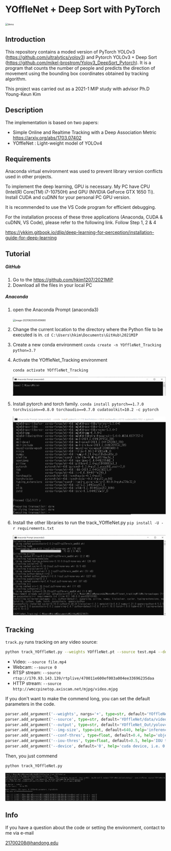 # YOffleNet + Deep Sort with PyTorch

<img src=".\images\demo.gif" alt="demo" style="zoom:50%;" />

## Introduction

This repository contains a moded version of  PyTorch YOLOv3 (https://github.com/ultralytics/yolov3) and Pytorch YOLOv3 + Deep Sort (https://github.com/mikel-brostrom/Yolov3_DeepSort_Pytorch). It is a program that counts the number of people and predicts the direction of movement using the bounding box coordinates obtained by tracking algorithm.

This project was carried out as a 2021-1 MIP study with advisor Ph.D Young-Keun Kim

## Description

The implementation is based on two papers:

- Simple Online and Realtime Tracking with a Deep Association Metric
https://arxiv.org/abs/1703.07402
- YOffleNet : Light-weight model of YOLOv4

## Requirements

Anaconda virtual environment was used to prevent library version conflicts used in other projects.

To implement the deep learning, GPU is necessary. My PC have CPU (Intel(R) Core(TM) i7-10750H) and GPU (NVIDIA GeForce GTX 1650 Ti). Install CUDA and cuDNN for your personal PC GPU version.

It is recommended to use the VS Code program for efficient debugging.

For the installation process of these three applications (Anaconda, CUDA & cuDNN, VS Code), please refer to the following link. Follow Step 1, 2 & 4

https://ykkim.gitbook.io/dlip/deep-learning-for-perception/installation-guide-for-deep-learning

## Tutorial 

##### GitHub

1. Go to the https://github.com/hkim1207/2021MIP
2. Download all the files in your local PC

##### Anaconda

1. open the Anaconda Prompt (anaconda3)
   
   <img src=".images\image-20210625005459680.png" alt="image-20210625005459680" style="zoom:50%;" />
   
2. Change the current location to the directory where the Python file to be executed is in.
   `cd C:\Users\hkim\Documents\GitHub\2021MIP` 

3. Create a new conda environment
   `conda create -n YOffleNet_Tracking python=3.7` 

4. Activate the YOffleNet_Tracking environment

   `conda activate YOffleNet_Tracking`

   <img src=".\images\image-20210625005459680.png" alt="image-20210625005459680" style="zoom:50%;" />

5. Install pytorch and torch family. 
   `conda install pytorch==1.7.0 torchvision==0.8.0 torchaudio==0.7.0 cudatoolkit=10.2 -c pytorch`

   <img src=".\images\image-20210625015216696.png" alt="image-20210625015216696" style="zoom:50%;" />

6. Install the other libraries to run the track_YOffleNet.py
   `pip install -U -r requirements.txt`

   <img src=".\images\image-20210625010415772.png" alt="image-20210625010415772" style="zoom:50%;" />

## Tracking

`track.py` runs tracking on any video source:

```bash
python track_YOffleNet.py --weights YOffleNet.pt --source test.mp4 --device 0...
```

- Video:  `--source file.mp4`
- Webcam:  `--source 0`
- RTSP stream:  `--source rtsp://170.93.143.139/rtplive/470011e600ef003a004ee33696235daa`
- HTTP stream:  `--source http://wmccpinetop.axiscam.net/mjpg/video.mjpg`

If you don't want to make the commend long, you can set the default parameters in the code.

```python
parser.add_argument('--weights', nargs='+', type=str, default='YOffleNet/Weight/COCO/yolov4s.pt', help='model.pt path(s)')
parser.add_argument('--source', type=str, default='YOffleNet/data/videos/test.mp4', help='source')  
parser.add_argument('--output', type=str, default='YOffleNet_Out/yolov4s(cpu)', help='output folder')
parser.add_argument('--img-size', type=int, default=640, help='inference size (pixels)')
parser.add_argument('--conf-thres', type=float, default=0.4, help='object confidence threshold')
parser.add_argument('--iou-thres', type=float, default=0.5, help='IOU threshold for NMS')
parser.add_argument('--device', default='0', help='cuda device, i.e. 0 or 0,1,2,3 or cpu')
```

Then, you just commend

```bash
python track_YOffleNet.py
```

<img src=".\images\image-20210625015652131.png" alt="image-20210625015652131" style="zoom:50%;" />

## Info

If you have a question about the code or setting the environment, contact to me via e-mail

21700208@handong.edu
